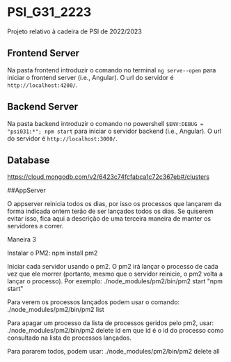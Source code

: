 # PSI_G31_2223

Projeto relativo à cadeira de PSI de 2022/2023


## Frontend Server

Na pasta frontend introduzir o comando no terminal `ng serve--open` para iniciar o frontend server (i.e., Angular). O url do servidor é `http://localhost:4200/`. 

## Backend Server

Na pasta backend introduzir o comando no powershell `$ENV:DEBUG = "psi031:*"; npm start` para iniciar o servidor backend  (i.e., Angular). O url do servidor é `http://localhost:3000/`. 

## Database

https://cloud.mongodb.com/v2/6423c74fcfabca1c72c367eb#/clusters

##AppServer

O appserver reinicia todos os dias, por isso os processos que lançarem da forma indicada ontem terão de ser lançados todos os dias. Se quiserem evitar isso, fica aqui a descrição de uma terceira maneira de manter os servidores a correr.

Maneira 3

Instalar o PM2: 
npm install pm2

Iniciar cada servidor usando o pm2. O pm2 irá lançar o processo de cada vez que ele morrer (portanto, mesmo que o servidor reinicie, o pm2 volta a lançar o processo).
Por exemplo:
./node_modules/pm2/bin/pm2 start "npm start"

Para verem os processos lançados podem usar o comando:
./node_modules/pm2/bin/pm2 list

Para apagar um processo da lista de processos geridos pelo pm2, usar:
./node_modules/pm2/bin/pm2 delete id
em que id é o id do processo como consultado na lista de processos lançados.

Para pararem todos, podem usar:
./node_modules/pm2/bin/pm2 delete all

